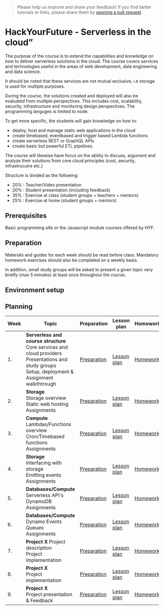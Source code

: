 > Please help us improve and share your feedback! If you find better tutorials
> or links, please share them by [opening a pull request](https://github.com/HackYourFuture-CPH/masterclass/pulls).

# HackYourFuture - Serverless in the cloud”

The purpose of the course is to extend the capabilities and knowledge on how to deliver serverless solutions in the cloud. The course covers services and technologies useful in the areas of web development, data engineering and data science.

It should be noted that these services are not mutual exclusive, i.e storage is used for multiple purposes.

During the course, the solutions created and deployed will also be evaluated from mulitple perspectives. This includes cost, scalability, security, infrastructure and monitoring design perspectives. The programming languges is limited to node.

To get more specific, the students will gain knowledge on how to:

- deploy, host and manage static web applications in the cloud
- create timebased, eventbased and trigger based Lambda functions
- create serverless REST or GraphQL APIs
- create basic but powerful ETL pipelines.

The course will likewise have focus on the ability to discuss, argument and analyze their solutions from core cloud principles (cost, security, infrastrucutre etc.)

Structure is divided as the following:

- 20% : Teacher/Video presentation
- 20% : Student presentation (including feedback)
- 35% : Exercise at class (student groups + teachers + mentors)
- 25% : Exercise at home (student groups + mentors)

## Prerequisites

Basic programming sills or the Javascript module courses offered by HYF.

## Preparation

Materials and guides for each week should be read before class. Mandatory homework exercises should also be completed on a weekly basis.

In addition, small study groups will be asked to present a given topic very briefly (max 5 minutes) at least once throughout the course.

## Environment setup

## Planning

| Week | Topic                                                                                                                                                           | Preparation                         | Lesson plan                         | Homework                      |
| ---- | --------------------------------------------------------------------------------------------------------------------------------------------------------------- | ----------------------------------- | ----------------------------------- | ----------------------------- |
| 1.   | **Serverless and course structure** <br> Core services and cloud providers <br> Presentations and study groups <br> Setup, deployment & Assignment walkthtrough | [Preparation](week1/preparation.md) | [Lesson plan](week1/lesson-plan.md) | [Homework](week1/homework.md) |
| 2.   | **Storage** <br> Storage overview <br> Static web hosting <br> Assignments <br>                                                                                 | [Preparation](week2/preparation.md) | [Lesson plan](week2/lesson-plan.md) | [Homework](week2/homework.md) |
| 3.   | **Compute** <br> Lambdas/Functions overview <br> Cron/Timebased functions <br>Assignments                                                                       | [Preparation](week3/preparation.md) | [Lesson plan](week3/lesson-plan.md) | [Homework](week3/homework.md) |
| 4.   | **Storage** <br> Interfacing with storage <br>Emitting events <br> Assignments                                                                                  | [Preparation](week4/preparation.md) | [Lesson plan](week4/lesson-plan.md) | [Homework](week4/homework.md) |
| 5.   | **Databases/Compute** <br> Serverless API's <br> DynamoDB <br> Assignments                                                                                      | [Preparation](week5/preparation.md) | [Lesson plan](week5/lesson-plan.md) | [Homework](week5/homework.md) |
| 6.   | **Databases/Compute** <br> Dynamo Events <br> Queues <br>Assignments                                                                                            | [Preparation](week2/preparation.md) | [Lesson plan](week2/lesson-plan.md) | [Homework](week2/homework.md) |
| 7.   | **Project X** Project description <br> Project implementation                                                                                                   | [Preparation](week2/preparation.md) | [Lesson plan](week2/lesson-plan.md) | [Homework](week2/homework.md) |
| 8.   | **Project X** <br> Project implementation                                                                                                                       | [Preparation](week2/preparation.md) | [Lesson plan](week2/lesson-plan.md) | [Homework](week2/homework.md) |
| 9.   | **Project X** <br> Project presentation & Feedback                                                                                                              | [Preparation](week2/preparation.md) | [Lesson plan](week2/lesson-plan.md) | [Homework](week2/homework.md) |
